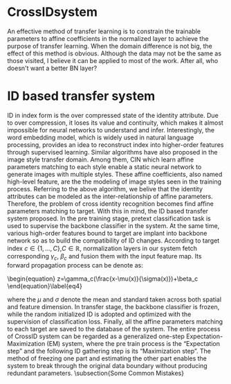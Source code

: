 # CrossIDsystem
An effective method of transfer learning is to constrain the trainable parameters to affine coefficients in the normalized layer to achieve the purpose of transfer learning. When the domain difference is not big, the effect of this method is obvious. Although the data may not be the same as those visited, I believe it can be applied to most of the work. After all, who doesn't want a better BN layer?

# ID based transfer system

ID in index form is the over compressed state of the identity attribute. Due to over compression, it loses its value and continuity, which makes it almost impossible for neural networks to understand and infer. Interestingly, the word embedding model, which is widely used in natural language processing, provides an idea to reconstruct index into higher-order features through supervised learning. Similar algorithms have also proposed in the image style transfer domain. Among them, CIN which learn affine parameters matching to each style enable a static neural network to generate images with multiple styles. These affine coefficients, also named high-level feature,  are the the modeling of image styles seen in the training process. Referring to the above algorithm, we belive that the identity attributes can be modeled as the inter-relationship of affine parameters. Therefore, the problem of cross identity recognition becomes find affine parameters matching to target. With this in mind, the ID based transfer system proposed. In the pre training stage, pretext classification task is used to supervise the backbone classifier in the system. At the same time, various high-order features bound to target are implant into backbone network so as to build the compatibility of ID changes. According to target index $c\in{\{1,...,C\}}$,$C\in\mathbb{R}$, normalization layers in our system fetch corresponding $\gamma_c$, $\beta_c$ and fusion them with the input feature map. Its forward propagation process can be denote as:

\begin{equation}
z=\gamma_c(\frac{x-\mu(x)}{\sigma(x)})+\beta_c
\end{equation}\label{eq4}

where the $\mu$ and $\sigma$ denote the mean and standard taken across both spatial and feature dimension. In transfer stage, the backbone classifier is frozen, while the random initialized ID is adopted and optimized with the supervision of classification loss. Finally, all the affine parameters matching to each target are saved to the database of the system. The  entire process of CrossID system can be regarded as a  generalized one-step Expectation-Maximization (EM) system, where the pre train process is the  “Expectation step” and the following ID gathering step is its “Maximization step”. The method of freezing one part and estimating the other part enables the system to break through the original data boundary without producing redundant parameters. 
\subsection{Some Common Mistakes}
